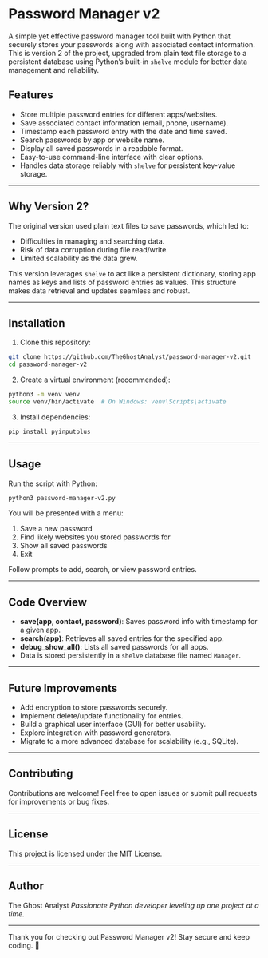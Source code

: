 # Password Manager v2

A simple yet effective password manager tool built with Python that securely stores your passwords along with associated contact information. This is version 2 of the project, upgraded from plain text file storage to a persistent database using Python’s built-in `shelve` module for better data management and reliability.

## Features

- Store multiple password entries for different apps/websites.
- Save associated contact information (email, phone, username).
- Timestamp each password entry with the date and time saved.
- Search passwords by app or website name.
- Display all saved passwords in a readable format.
- Easy-to-use command-line interface with clear options.
- Handles data storage reliably with `shelve` for persistent key-value storage.

---

## Why Version 2?

The original version used plain text files to save passwords, which led to:

- Difficulties in managing and searching data.
- Risk of data corruption during file read/write.
- Limited scalability as the data grew.

This version leverages `shelve` to act like a persistent dictionary, storing app names as keys and lists of password entries as values. This structure makes data retrieval and updates seamless and robust.

---

## Installation

1. Clone this repository:

```bash
git clone https://github.com/TheGhostAnalyst/password-manager-v2.git
cd password-manager-v2
````

2. Create a virtual environment (recommended):

```bash
python3 -m venv venv
source venv/bin/activate  # On Windows: venv\Scripts\activate
```

3. Install dependencies:

```bash
pip install pyinputplus
```

---

## Usage

Run the script with Python:

```bash
python3 password-manager-v2.py
```

You will be presented with a menu:

1. Save a new password
2. Find likely websites you stored passwords for
3. Show all saved passwords
4. Exit

Follow prompts to add, search, or view password entries.

---

## Code Overview

* **save(app, contact, password)**: Saves password info with timestamp for a given app.
* **search(app)**: Retrieves all saved entries for the specified app.
* **debug\_show\_all()**: Lists all saved passwords for all apps.
* Data is stored persistently in a `shelve` database file named `Manager`.

---

## Future Improvements

* Add encryption to store passwords securely.
* Implement delete/update functionality for entries.
* Build a graphical user interface (GUI) for better usability.
* Explore integration with password generators.
* Migrate to a more advanced database for scalability (e.g., SQLite).

---

## Contributing

Contributions are welcome! Feel free to open issues or submit pull requests for improvements or bug fixes.

---

## License

This project is licensed under the MIT License.

---

## Author

The Ghost Analyst
*Passionate Python developer leveling up one project at a time.*

---

Thank you for checking out Password Manager v2! Stay secure and keep coding. 🚀
